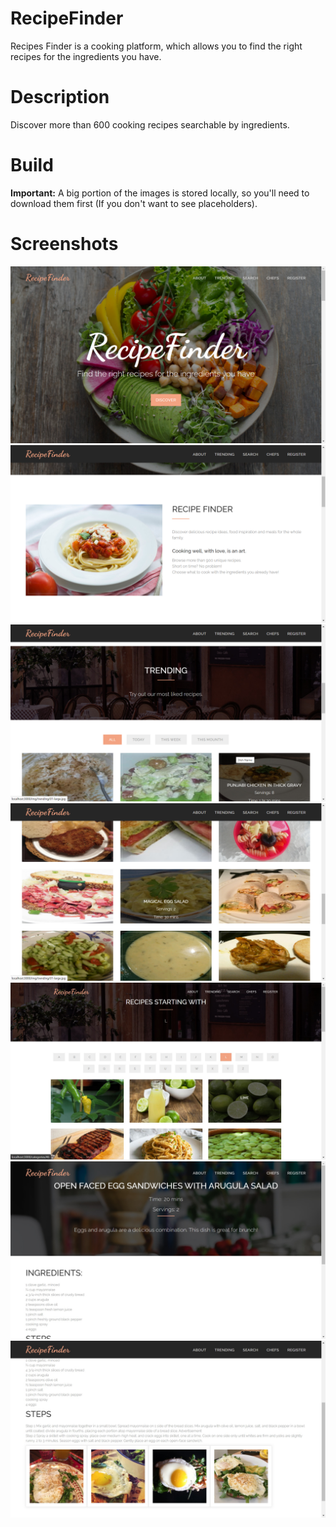 # RecipeFinder

Recipes Finder is a cooking platform, which allows you to find the right recipes for the ingredients you have.

# Description

Discover more than 600 cooking recipes searchable by ingredients.

# Build

**Important:** A big portion of the images is stored locally, so you'll need to download them first (If you don't want to see placeholders).

# Screenshots
![image info](./screenshots/1.jpg)
![image info](./screenshots/2.jpg)
![image info](./screenshots/3.jpg)
![image info](./screenshots/4.jpg)
![image info](./screenshots/7.jpg)
![image info](./screenshots/11.jpg)
![image info](./screenshots/12.jpg)